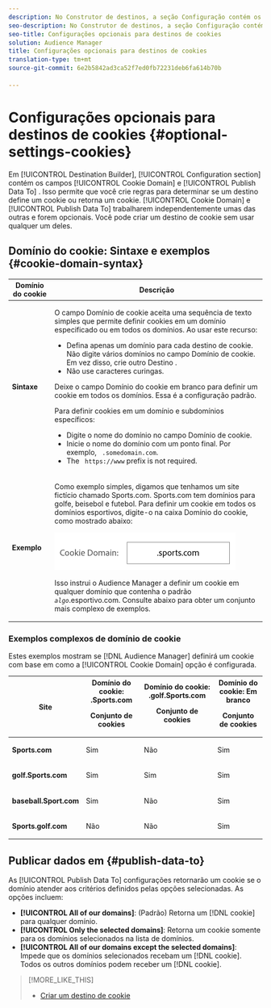 ```yaml
---
description: No Construtor de destinos, a seção Configuração contém os campos Domínio do cookie e Publicar dados em. Isso permite que você crie regras para determinar se um destino define um cookie ou retorna um cookie. Domínio do cookie e dados de publicação Para trabalhar independentemente uns dos outros e são opcionais. Você pode criar um destino de cookie sem usar qualquer um deles.
seo-description: No Construtor de destinos, a seção Configuração contém os campos Domínio do cookie e Publicar dados em. Isso permite que você crie regras para determinar se um destino define um cookie ou retorna um cookie. Domínio do cookie e dados de publicação Para trabalhar independentemente uns dos outros e são opcionais. Você pode criar um destino de cookie sem usar qualquer um deles.
seo-title: Configurações opcionais para destinos de cookies
solution: Audience Manager
title: Configurações opcionais para destinos de cookies
translation-type: tm+mt
source-git-commit: 6e2b5842ad3ca52f7ed0fb72231deb6fa614b70b

---
```



# Configurações opcionais para destinos de cookies {#optional-settings-cookies}

Em [!UICONTROL Destination Builder], [!UICONTROL Configuration section] contém os campos [!UICONTROL Cookie Domain] e [!UICONTROL Publish Data To] . Isso permite que você crie regras para determinar se um destino define um cookie ou retorna um cookie. [!UICONTROL Cookie Domain] e [!UICONTROL Publish Data To] trabalharem independentemente umas das outras e forem opcionais. Você pode criar um destino de cookie sem usar qualquer um deles.

## Domínio do cookie: Sintaxe e exemplos {#cookie-domain-syntax}

<!-- cookie-destination-options.xml -->

<table id="table_4F4F7562AFEE49F8917AAE5712B5CCE4"> 
 <thead> 
  <tr> 
   <th colname="col1" class="entry"> Domínio do cookie </th> 
   <th colname="col2" class="entry"> Descrição </th> 
  </tr>
 </thead>
 <tbody> 
  <tr> 
   <td colname="col1"> <p><b>Sintaxe</b> </p> </td> 
   <td colname="col2"> <p>O campo Domínio <span class="wintitle"></span> de cookie aceita uma sequência de texto simples que permite definir cookies em um domínio especificado ou em todos os domínios. Ao usar este recurso: </p> <p> 
     <ul id="ul_473CB59F2C0C4B358201BE5C8B27D73D"> 
      <li id="li_4E7F4691C1B54415963F7D5AA1558C9A">Defina apenas um domínio para cada destino de cookie. Não digite vários domínios no campo <span class="wintitle"> Domínio</span> de cookie. Em vez disso, crie outro <span class="wintitle"> Destino</span> . </li> 
      <li id="li_AEBF5C5F3C264C5EA4A2A6063C3F377D">Não use caracteres curingas. </li> 
     </ul> </p> <p> Deixe o campo Domínio <span class="wintitle"></span> do cookie em branco para definir um cookie em todos os domínios. Essa é a configuração padrão. </p> <p>Para definir cookies em um domínio e subdomínios específicos: </p> <p> 
     <ul id="ul_F25BC0D8C40641A2A5CA338E5C258435"> 
      <li id="li_E236D8DEE4F24F9BBA36074F7049C12C">Digite o nome do domínio no campo <span class="wintitle"> Domínio</span> de cookie. </li> 
      <li id="li_0471C198EE344DE5963A3C2F70B9E78B">Inicie o nome do domínio com um ponto final. Por exemplo, <code> .somedomain.com</code>. </li> 
      <li id="li_73D06F2BEF45487280C2245E1F6B8ED0">The <code> https://www</code> prefix is not required. </li> 
     </ul> </p> </td> 
  </tr> 
  <tr> 
   <td colname="col1"> <p><b>Exemplo</b> </p> </td> 
   <td colname="col2"> <p>Como exemplo simples, digamos que tenhamos um site fictício chamado Sports.com. Sports.com tem domínios para golfe, beisebol e futebol. Para definir um cookie em todos os domínios esportivos, digite-o na caixa Domínio <span class="wintitle"> do</span> cookie, como mostrado abaixo: </p> <p> <img src="assets/sports-domain.png" id="image_8883477BB3B543648C97A441AD34C6DE" /> </p> <p>Isso instrui o <span class="keyword"> Audience Manager</span> a definir um cookie em qualquer domínio que contenha o padrão <code><i>algo</i></code>.esportivo.com. Consulte abaixo para obter um conjunto mais complexo de exemplos. </p> </td> 
  </tr> 
 </tbody> 
</table>

### Exemplos complexos de domínio de cookie

Estes exemplos mostram se [!DNL Audience Manager] definirá um cookie com base em como a [!UICONTROL Cookie Domain] opção é configurada.

<table id="table_3A7B9479CDA6493FA8104D8D9841E914"> 
 <thead> 
  <tr> 
   <th colname="col1" class="entry"> Site </th> 
   <th colname="col2" class="entry">Domínio do cookie: .Sports.com <p>Conjunto de cookies </p> </th> 
   <th colname="col3" class="entry">Domínio do cookie: .golf.Sports.com <p>Conjunto de cookies </p> </th> 
   <th colname="col4" class="entry">Domínio do cookie: Em branco <p>Conjunto de cookies </p> </th> 
  </tr> 
 </thead>
 <tbody> 
  <tr> 
   <td colname="col1"> <p> <b>Sports.com</b> </p> </td> 
   <td colname="col2"> Sim </td> 
   <td colname="col3"> Não </td> 
   <td colname="col4"> Sim </td> 
  </tr> 
  <tr> 
   <td colname="col1"> <p> <b>golf.Sports.com</b> </p> </td> 
   <td colname="col2"> Sim </td> 
   <td colname="col3"> Sim </td> 
   <td colname="col4"> Sim </td> 
  </tr> 
  <tr> 
   <td colname="col1"> <p> <b>baseball.Sport.com</b> </p> </td> 
   <td colname="col2"> Sim </td> 
   <td colname="col3"> Não </td> 
   <td colname="col4"> Sim </td> 
  </tr> 
  <tr> 
   <td colname="col1"> <p> <b>Sports.golf.com</b> </p> </td> 
   <td colname="col2"> Não </td> 
   <td colname="col3"> Não </td> 
   <td colname="col4"> Sim </td> 
  </tr> 
 </tbody> 
</table>

## Publicar dados em {#publish-data-to}

As [!UICONTROL Publish Data To] configurações retornarão um cookie se o domínio atender aos critérios definidos pelas opções selecionadas. As opções incluem:

* **[!UICONTROL All of our domains]**: (Padrão) Retorna um [!DNL cookie] para qualquer domínio.
* **[!UICONTROL Only the selected domains]**: Retorna um cookie somente para os domínios selecionados na lista de domínios.
* **[!UICONTROL All of our domains except the selected domains]**: Impede que os domínios selecionados recebam um [!DNL cookie]. Todos os outros domínios podem receber um [!DNL cookie].

>[!MORE_LIKE_THIS]
>
>* [Criar um destino de cookie](../../features/destinations/create-cookie-destination.md)